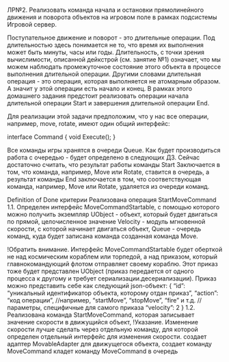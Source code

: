 ЛР№2. Реализовать команда начала и остановки прямолинейного движения и поворота объектов на игровом поле в рамках подсистемы Игровой сервер.

Поступательное движение и поворот - это длительные операции. Под длительностью здесь понимается не то, что время их выполнения может быть минуты, часы или годы. Длительность, с точки зрения вычислимости, описанной дейкстрой (см. занятие №1) означает, что мы можем наблюдать промежуточное состояние этого объекта в процессе выполнения длительной операции. Другими словами длительная операция - это операция, которая выполняется не атомарным образом. А значит у этой операции есть начало и конец. В рамках этого домашнего задания предстоит реализовать операции начала длительной операции Start и завершения длительной операции End.

Для реализации этой задачи предположим, что у нас все операции, например, move, rotate, имеют один общий интерфейс:

interface Command
{
	void Execute();
}  

Все команды игры хранятся в очереди Queue. Как будет производиться работа с очередью - будет определено в следующих ДЗ. Сейчас достаточно считать, что результат работы команды Start Заключается в том, что команда, например, Move или Rotate, ставится в очередь, а результат команды End заключается в том, что соответствующая команда, например,  Move или Rotate, удаляется из очереди команд.

Definition of Done критерии
Реализована операция StartMoveCommand
1.1. Определен интерфейс MoveCommandStartable, с помощью которого можно получить экземпляр UObject - объект, который будет двигаться по прямой, целочисленное значение Velocity - модуль мгновенной скорости, с которой начинает двигаться объект, Queue<Command> - очередь команд, куда будет записана команда созданная команда Move. 

!Обратить внимание. Интерфейс MoveCommandStartable будет оберткой не над космическим кораблем или торпедой, а над приказом, который главнокомандующий флотом отправляет своему кораблю. Этот приказ тоже будет представлен UObject (приказ передается от одного процесса к другому и требует сериализации.десериализации). Приказ можно представить себе как следующий json-объект:
{
	“id”: “уникальный идентификатор объекта, которому отдан приказ”,
“action”: “код операции”, //например, “startMove”, “stopMove”, “fire” и т.д.
// параметры, специфичные для самого приказа
“velocity”: 2
}
1.2. Реализована команда StartMoveCommand, которая
записывает значение скорости в движущийся объект,
!Указание. Изменение скорости лучше сделать через отдельную команду, для которой определен отдельный интерфейс для изменения скорости.
создает адаптер MovableAdapter для движущегося объекта, 
создает команду MoveCommand
кладет команду MoveCommand в очередь
